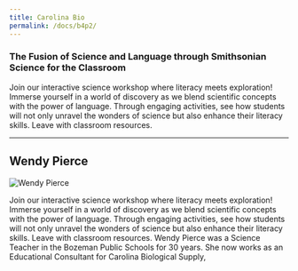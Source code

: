 ```yaml
---
title: Carolina Bio
permalink: /docs/b4p2/
---
```


### The Fusion of Science and Language through Smithsonian Science for the Classroom
Join our interactive science workshop where literacy meets exploration! Immerse yourself in a world of discovery as we blend scientific concepts with the power of language. Through engaging activities, see how students will not only unravel the wonders of science but also enhance their literacy skills. Leave with classroom resources.

***

## Wendy Pierce

![Wendy Pierce](../tuesday/breakout4/images/pierce.jpeg)

Join our interactive science workshop where literacy meets exploration! Immerse yourself in a world of discovery as we blend scientific concepts with the power of language. Through engaging activities, see how students will not only unravel the wonders of science but also enhance their literacy skills. Leave with classroom resources. Wendy Pierce was a Science Teacher in the Bozeman Public Schools for 30 years. She now works as an Educational Consultant for Carolina Biological Supply, 